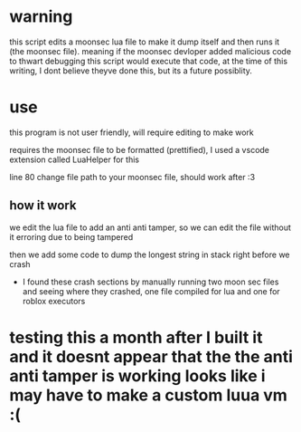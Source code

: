 # warning
this script edits a moonsec lua file to make it dump itself and then runs it (the moonsec file). meaning if the moonsec devloper added malicious code to thwart debugging this script would execute that code, at the time of this writing, I dont believe theyve done this, but its a future possiblity. 

# use
this program is not user friendly, will require editing to make work

requires the moonsec file to be formatted (prettified), I used a vscode extension called LuaHelper for this

line 80 change file path to your moonsec file, should work after :3

## how it work
we edit the lua file to add an anti anti tamper, so we can edit the file without it erroring due to being tampered

then we add some code to dump the longest string in stack right before we crash 
* I found these crash sections by manually running two moon sec files and seeing where they crashed, one file compiled for lua and one for roblox executors

# testing this a month after I built it and it doesnt appear that the the anti anti tamper is working looks like i may have to make a custom luua vm :(
